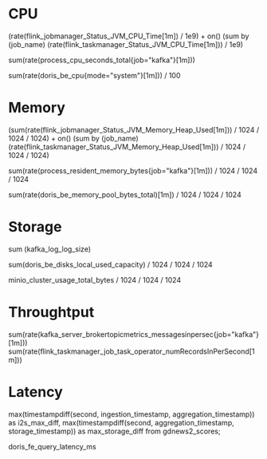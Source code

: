 # CPU

(rate(flink_jobmanager_Status_JVM_CPU_Time[1m]) / 1e9) + on() (sum by (job_name) (rate(flink_taskmanager_Status_JVM_CPU_Time[1m])) / 1e9)

sum(rate(process_cpu_seconds_total{job="kafka"}[1m])) 

sum(rate(doris_be_cpu{mode="system"}[1m])) / 100

# Memory

(sum(rate(flink_jobmanager_Status_JVM_Memory_Heap_Used[1m])) / 1024 / 1024 / 1024) + on() (sum by (job_name) (rate(flink_taskmanager_Status_JVM_Memory_Heap_Used[1m])) / 1024 / 1024 / 1024)

sum(rate(process_resident_memory_bytes{job="kafka"}[1m])) / 1024 / 1024 / 1024

sum(rate(doris_be_memory_pool_bytes_total)[1m]) / 1024 / 1024 / 1024

# Storage

sum (kafka_log_log_size)

sum(doris_be_disks_local_used_capacity) / 1024 / 1024 / 1024

minio_cluster_usage_total_bytes / 1024 / 1024 / 1024

# Throughtput

sum(rate(kafka_server_brokertopicmetrics_messagesinpersec{job="kafka"}[1m]))
sum(rate(flink_taskmanager_job_task_operator_numRecordsInPerSecond[1m]))

# Latency

max(timestampdiff(second, ingestion_timestamp, aggregation_timestamp)) as i2s_max_diff,
max(timestampdiff(second, aggregation_timestamp, storage_timestamp)) as max_storage_diff
from gdnews2_scores;


doris_fe_query_latency_ms